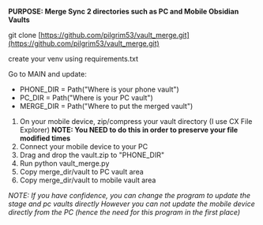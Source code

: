 **PURPOSE:   Merge Sync 2 directories such as PC and Mobile Obsidian Vaults**

git clone [https://github.com/pilgrim53/vault_merge.git](https://github.com/pilgrim53/vault_merge.git)

create your venv using requirements.txt

Go to MAIN and update: 
- PHONE_DIR = Path("Where is your phone vault") 
- PC_DIR = Path("Where is your PC vault") 
- MERGE_DIR = Path("Where to put the merged vault")

1. On your mobile device, zip/compress your vault directory (I use CX File Explorer) 
	**NOTE: You NEED to do this in order to preserve your file modified times**
2. Connect your mobile device to your PC
3. Drag and drop the vault.zip to "PHONE_DIR"
4. Run python vault_merge.py
5. Copy merge_dir/vault to PC vault area
6. Copy merge_dir/vault to mobile vault area

*NOTE: If you have confidence, you can change the program to update the stage and pc vaults directly However you can not update the mobile device directly from the PC (hence the need for this program in the first place)*
